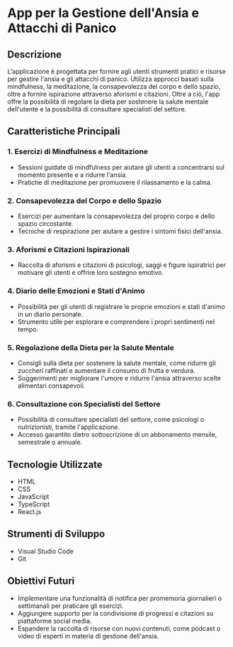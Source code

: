 # App per la Gestione dell'Ansia e Attacchi di Panico

## Descrizione

L'applicazione è progettata per fornire agli utenti strumenti pratici e risorse per gestire l'ansia e gli attacchi di panico. Utilizza approcci basati sulla mindfulness, la meditazione, la consapevolezza del corpo e dello spazio, oltre a fornire ispirazione attraverso aforismi e citazioni. Oltre a ciò, l'app offre la possibilità di regolare la dieta per sostenere la salute mentale dell'utente e la possibilità di consultare specialisti del settore.

## Caratteristiche Principali

### 1. Esercizi di Mindfulness e Meditazione

- Sessioni guidate di mindfulness per aiutare gli utenti a concentrarsi sul momento presente e a ridurre l'ansia.
- Pratiche di meditazione per promuovere il rilassamento e la calma.

### 2. Consapevolezza del Corpo e dello Spazio

- Esercizi per aumentare la consapevolezza del proprio corpo e dello spazio circostante.
- Tecniche di respirazione per aiutare a gestire i sintomi fisici dell'ansia.

### 3. Aforismi e Citazioni Ispirazionali

- Raccolta di aforismi e citazioni di psicologi, saggi e figure ispiratrici per motivare gli utenti e offrire loro sostegno emotivo.

### 4. Diario delle Emozioni e Stati d'Animo

- Possibilità per gli utenti di registrare le proprie emozioni e stati d'animo in un diario personale.
- Strumento utile per esplorare e comprendere i propri sentimenti nel tempo.

### 5. Regolazione della Dieta per la Salute Mentale

- Consigli sulla dieta per sostenere la salute mentale, come ridurre gli zuccheri raffinati e aumentare il consumo di frutta e verdura.
- Suggerimenti per migliorare l'umore e ridurre l'ansia attraverso scelte alimentari consapevoli.

### 6. Consultazione con Specialisti del Settore

- Possibilità di consultare specialisti del settore, come psicologi o nutrizionisti, tramite l'applicazione.
- Accesso garantito dietro sottoscrizione di un abbonamento mensile, semestrale o annuale.

## Tecnologie Utilizzate

- HTML
- CSS
- JavaScript
- TypeScript
- React.js

## Strumenti di Sviluppo

- Visual Studio Code
- Git

## Obiettivi Futuri

- Implementare una funzionalità di notifica per promemoria giornalieri o settimanali per praticare gli esercizi.
- Aggiungere supporto per la condivisione di progressi e citazioni su piattaforme social media.
- Espandere la raccolta di risorse con nuovi contenuti, come podcast o video di esperti in materia di gestione dell'ansia.
